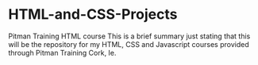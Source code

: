 # HTML-and-CSS-Projects
Pitman Training HTML course
This is a brief summary just stating that this will be the repository for my HTML, CSS and Javascript courses provided through Pitman Training Cork, Ie. 
